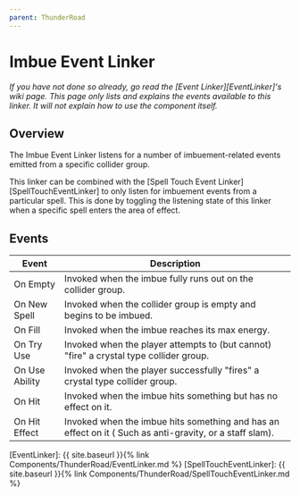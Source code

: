 ```yaml
---
parent: ThunderRoad
---
```

# Imbue Event Linker
*If you have not done so already, go read the [Event Linker][EventLinker]'s wiki page. This page only lists and explains the events available to this linker. It will not explain how to use the component itself.*

## Overview
The Imbue Event Linker listens for a number of imbuement-related events emitted from a specific collider group.

This linker can be combined with the [Spell Touch Event Linker][SpellTouchEventLinker] to only listen for imbuement events from a particular spell. This is done by toggling the listening state of this linker when a specific spell enters the area of effect.

## Events

| Event             | Description
| ---               | ---
| On Empty          | Invoked when the imbue fully runs out on the collider group.
| On New Spell      | Invoked when the collider group is empty and begins to be imbued.
| On Fill           | Invoked when the imbue reaches its max energy.
| On Try Use        | Invoked when the player attempts to (but cannot) "fire" a crystal type collider group.
| On Use Ability    | Invoked when the player successfully "fires" a crystal type collider group.
| On Hit            | Invoked when the imbue hits something but has no effect on it.
| On Hit Effect     | Invoked when the imbue hits something and has an effect on it ( Such as anti-gravity, or a staff slam).



[EventLinker]:  {{ site.baseurl }}{% link Components/ThunderRoad/EventLinker.md %}
[SpellTouchEventLinker]:  {{ site.baseurl }}{% link Components/ThunderRoad/SpellTouchEventLinker.md %}
